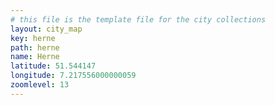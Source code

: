 ```yaml
---
# this file is the template file for the city collections
layout: city_map
key: herne
path: herne
name: Herne
latitude: 51.544147
longitude: 7.217556000000059
zoomlevel: 13
---
```

